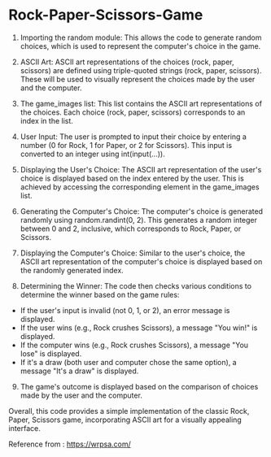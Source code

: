# Rock-Paper-Scissors-Game

1. Importing the random module: This allows the code to generate random choices, which is used to represent the computer's choice in the game.

2. ASCII Art: ASCII art representations of the choices (rock, paper, scissors) are defined using triple-quoted strings (rock, paper, scissors). These will be used to visually represent the choices made by the user and the computer.

3. The game_images list: This list contains the ASCII art representations of the choices. Each choice (rock, paper, scissors) corresponds to an index in the list.

4. User Input: The user is prompted to input their choice by entering a number (0 for Rock, 1 for Paper, or 2 for Scissors). This input is converted to an integer using int(input(...)).

5. Displaying the User's Choice: The ASCII art representation of the user's choice is displayed based on the index entered by the user. This is achieved by accessing the corresponding element in the game_images list.

6. Generating the Computer's Choice: The computer's choice is generated randomly using random.randint(0, 2). This generates a random integer between 0 and 2, inclusive, which corresponds to Rock, Paper, or Scissors.

7. Displaying the Computer's Choice: Similar to the user's choice, the ASCII art representation of the computer's choice is displayed based on the randomly generated index.

8. Determining the Winner:
The code then checks various conditions to determine the winner based on the game rules:
- If the user's input is invalid (not 0, 1, or 2), an error message is displayed.
- If the user wins (e.g., Rock crushes Scissors), a message "You win!" is displayed.
- If the computer wins (e.g., Rock crushes Scissors), a message "You lose" is displayed.
- If it's a draw (both user and computer chose the same option), a message "It's a draw" is displayed.

9. The game's outcome is displayed based on the comparison of choices made by the user and the computer.

Overall, this code provides a simple implementation of the classic Rock, Paper, Scissors game, incorporating ASCII art for a visually appealing interface.

Reference from : https://wrpsa.com/

